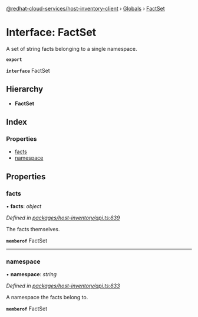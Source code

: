 [@redhat-cloud-services/host-inventory-client](../README.md) › [Globals](../globals.md) › [FactSet](factset.md)

# Interface: FactSet

A set of string facts belonging to a single namespace.

**`export`** 

**`interface`** FactSet

## Hierarchy

* **FactSet**

## Index

### Properties

* [facts](factset.md#facts)
* [namespace](factset.md#namespace)

## Properties

###  facts

• **facts**: *object*

*Defined in [packages/host-inventory/api.ts:639](https://github.com/RedHatInsights/javascript-clients/blob/master/packages/host-inventory/api.ts#L639)*

The facts themselves.

**`memberof`** FactSet

___

###  namespace

• **namespace**: *string*

*Defined in [packages/host-inventory/api.ts:633](https://github.com/RedHatInsights/javascript-clients/blob/master/packages/host-inventory/api.ts#L633)*

A namespace the facts belong to.

**`memberof`** FactSet
